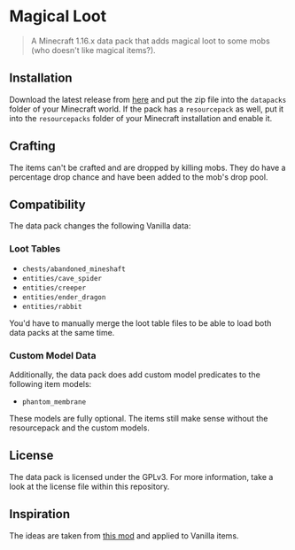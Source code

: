 # Magical Loot

> A Minecraft 1.16.x data pack that adds magical loot to some mobs (who doesn't like magical items?).

## Installation

Download the latest release from [here][latest] and put the zip file into the `datapacks` folder of your Minecraft world. If the pack has a `resourcepack` as well, put it into the `resourcepacks` folder of your Minecraft installation and enable it.

## Crafting

The items can't be crafted and are dropped by killing mobs. They do have a percentage drop chance and have been added to the mob's drop pool.

## Compatibility

The data pack changes the following Vanilla data:

### Loot Tables

- `chests/abandoned_mineshaft`
- `entities/cave_spider`
- `entities/creeper`
- `entities/ender_dragon`
- `entities/rabbit`

You'd have to manually merge the loot table files to be able to load both data packs at the same time.

### Custom Model Data

Additionally, the data pack does add custom model predicates to the following item models:

- `phantom_membrane`

These models are fully optional. The items still make sense without the resourcepack and the custom models.

## License

The data pack is licensed under the GPLv3. For more information, take a look at the license file within this repository.

## Inspiration

The ideas are taken from [this mod][mod] and applied to Vanilla items.

[latest]: https://github.com/SirWindfield/magical-loot/releases/latest
[mod]: https://www.curseforge.com/minecraft/mc-mods/bountifulbaubles
